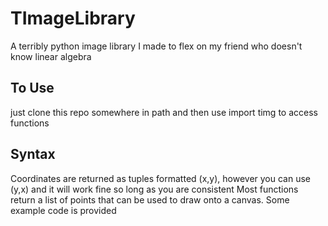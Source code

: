 # TImageLibrary
A terribly python image library I made to flex on my friend who doesn't know linear algebra

## To Use
just clone this repo somewhere in path and then use import timg to access functions
## Syntax
Coordinates are returned as tuples formatted (x,y), however you can use (y,x) and it will work fine so long as you are consistent
Most functions return a list of points that can be used to draw onto a canvas.  Some example code is provided